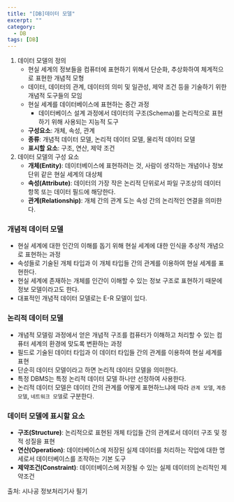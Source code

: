 ```yaml
---
title: "[DB]데이터 모델"
excerpt: ""
category:
  - DB
tags: [DB]
---
```


1. 데이터 모델의 정의
   - 현실 세계의 정보들을 컴퓨터에 표현하기 위해서 단순화, 추상화하여 체계적으로 표현한 개념적 모형
   - 데이터, 데이터의 관계, 데이터의 의미 및 일관성, 제약 조건 등을 기술하기 위한 개념적 도구들의 모임
   - 현실 세계를 데이터베이스에 표현하는 중간 과정
     - 데이터베이스 설계 과정에서 데이터의 구조(Schema)를 논리적으로 표현하기 위해 사용되는 지능적 도구
   - **구성요소**: 개체, 속성, 관계
   - **종류**: 개념적 데이터 모델, 논리적 데이터 모델, 물리적 데이터 모델
   - **표시할 요소**: 구조, 연산, 제약 조건
2. 데이터 모델의 구성 요소
   - **개체(Entity)**: 데이터베이스에 표현하려는 것, 사람이 생각하는 개념이나 정보 단위 같은 현실 세계의 대상체
   - **속성(Attribute)**: 데이터의 가장 작은 논리적 단위로서 파일 구조상의 데이터 항목 또는 데이터 필드에 해당한다.
   - **관계(Relationship)**: 개체 간의 관계 도는 속성 간의 논리적인 연결을 의미한다.



### 개념적 데이터 모델

- 현실 세계에 대한 인간의 이해를 돕기 위해 현실 세계에 대한 인식을 추상적 개념으로 표현하는 과정
- 속성들로 기술된 개체 타입과 이 개체 타입들 간의 관계를 이용하여 현실 세계를 표현한다.
- 현실 세계에 존재하는 개체를 인간이 이해할 수 있는 정보 구조로 표현하기 때문에 정보 모델이라고도 한다.
- 대표적인 개념적 데이터 모델로는 E-R 모델이 있다.



### 논리적 데이터 모델

- 개념적 모델링 과정에서 얻은 개념적 구조를 컴퓨터가 이해하고 처리할 수 있는 컴퓨터 세계의 환경에 맞도록 변환하는 과정
- 필드로 기술된 데이터 타입과 이 데이터 타입들 간의 관계를 이용하여 현실 세계를 표현
- 단순히 데이터 모델이라고 하면 논리적 데이터 모델을 의미한다.
- 특정 DBMS는 특정 논리적 데이터 모델 하나만 선정하여 사용한다.
- 논리적 데이터 모델은 데이터 간의 관계를 어떻게 표현하느냐에 따라 `관계 모델`, `계층 모델`, `네트워크 모델`로 구분한다.



### 데이터 모델에 표시할 요소

- **구조(Structure)**: 논리적으로 표현된 개체 타입들 간의 관계로서 데이터 구조 및 정적 성질을 표현
- **연산(Operation)**: 데이터베이스에 저장된 실제 데이터를 처리하는 작업에 대한 명세로서 데이터베이스를 조작하는 기본 도구
- **제약조건(Constraint)**: 데이터베이스에 저장될 수 있는 실제 데이터의 논리적인 제약조건



출처: 시나공 정보처리기사 필기
